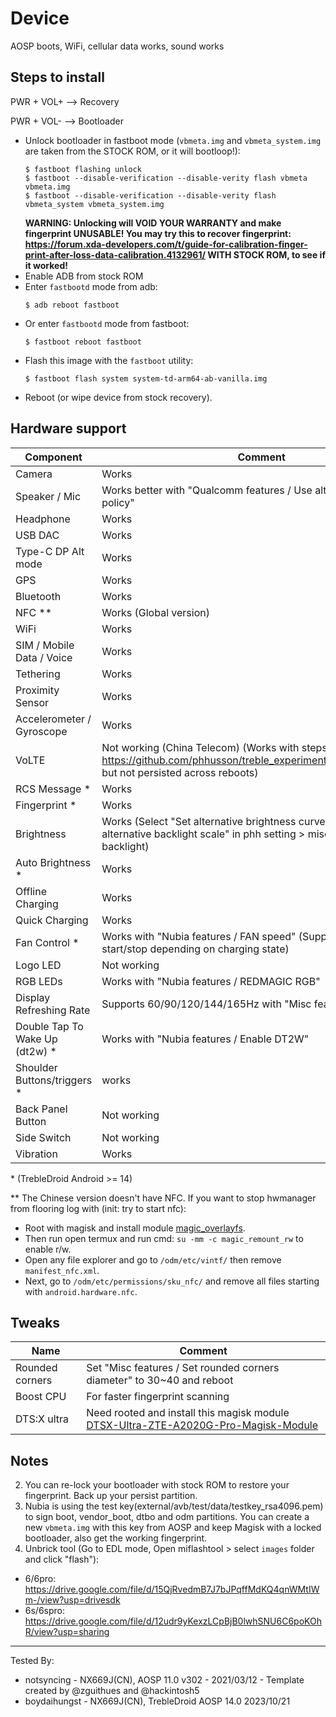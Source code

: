 # Device

AOSP boots, WiFi, cellular data works, sound works

## Steps to install

PWR + VOL+ --> Recovery

PWR + VOL- --> Bootloader

* Unlock bootloader in fastboot mode (`vbmeta.img` and `vbmeta_system.img` are taken from the STOCK ROM, or it will bootloop!):
    ```
    $ fastboot flashing unlock
    $ fastboot --disable-verification --disable-verity flash vbmeta vbmeta.img
    $ fastboot --disable-verification --disable-verity flash vbmeta_system vbmeta_system.img
    ```
    **WARNING: Unlocking will VOID YOUR WARRANTY and make fingerprint UNUSABLE! You may try this to recover fingerprint: https://forum.xda-developers.com/t/guide-for-calibration-finger-print-after-loss-data-calibration.4132961/ WITH STOCK ROM, to see if it worked!**
* Enable ADB from stock ROM
* Enter `fastbootd` mode from adb:
    ```
    $ adb reboot fastboot
    ```
* Or enter `fastbootd` mode from fastboot:
    ```
    $ fastboot reboot fastboot
    ```
* Flash this image with the `fastboot` utility:
    ```
    $ fastboot flash system system-td-arm64-ab-vanilla.img 
    ```
* Reboot (or wipe device from stock recovery).

## Hardware support

| Component                 |      Comment                                              |
|---------------------------|-----------------------------------------------------------|
| Camera                    | Works                                                     |
| Speaker / Mic             | Works better with "Qualcomm features / Use alternative audio policy" |
| Headphone                 | Works |
| USB DAC                   | Works |
| Type-C DP Alt mode        | Works |
| GPS                       | Works |
| Bluetooth                 | Works |
| NFC **                | Works (Global version) |
| WiFi                      | Works |
| SIM / Mobile Data / Voice | Works |
| Tethering                 | Works |
| Proximity Sensor          | Works |
| Accelerometer / Gyroscope | Works |
| VoLTE                     | Not working (China Telecom) (Works with steps in https://github.com/phhusson/treble_experimentations/issues/1681, but not persisted across reboots)                                                    |
| RCS Message *              | Works |
| Fingerprint *              | Works |
| Brightness                | Works (Select "Set alternative brightness curve" and "Force alternative backlight scale" in phh setting > misc features > backlight) |
| Auto Brightness *                | Works |
| Offline Charging          | Works                                                    |
| Quick Charging            | Works  |
| Fan Control *               | Works with "Nubia features / FAN speed" (Supported auto start/stop depending on charging state)                                                    |
| Logo LED                  | Not working |
| RGB LEDs                  | Works with "Nubia features / REDMAGIC RGB" |
| Display Refreshing Rate   | Supports 60/90/120/144/165Hz with "Misc features / Force FPS" |
| Double Tap To Wake Up (dt2w) *                 | Works with "Nubia features / Enable DT2W"  |
| Shoulder Buttons/triggers *         | works |
| Back Panel Button         | Not working |
| Side Switch               | Not working |
| Vibration                 | Works |

\* (TrebleDroid Android >= 14)

\** The Chinese version doesn't have NFC. If you want to stop hwmanager from flooring log with (init: try to start nfc): 
- Root with magisk and install module [magic_overlayfs](https://github.com/HuskyDG/magic_overlayfs). 
- Then run open termux and run cmd: `su -mm -c magic_remount_rw` to enable r/w. 
- Open any file explorer and go to `/odm/etc/vintf/` then remove `manifest_nfc.xml`.
- Next, go to `/odm/etc/permissions/sku_nfc/` and remove all files starting with `android.hardware.nfc`.


## Tweaks

| Name | Comment |
|------|---------|
|Rounded corners|Set "Misc features / Set rounded corners diameter" to 30~40 and reboot|
|Boost CPU| For faster fingerprint scanning|
|DTS:X ultra|Need rooted and install this magisk module [DTSX-Ultra-ZTE-A2020G-Pro-Magisk-Module](https://github.com/reiryuki/DTSX-Ultra-ZTE-A2020G-Pro-Magisk-Module)|

## Notes

2. You can re-lock your bootloader with stock ROM to restore your fingerprint. Back up your persist partition.
3. Nubia is using the test key(external/avb/test/data/testkey_rsa4096.pem) to sign boot, vendor_boot, dtbo and odm partitions. You can create a new `vbmeta.img` with this key from AOSP and keep Magisk with a locked bootloader, also get the working fingerprint.
4. Unbrick tool (Go to EDL mode, Open miflashtool > select `images` folder and click "flash"):
- 6/6pro: https://drive.google.com/file/d/15QjRvedmB7J7bJPqffMdKQ4qnWMtIWm-/view?usp=drivesdk
- 6s/6spro: https://drive.google.com/file/d/12udr9yKexzLCpBjB0lwhSNU6C6poKOhR/view?usp=sharing
---
Tested By: 
- notsyncing - NX669J(CN), AOSP 11.0 v302 - 2021/03/12 - Template created by @zguithues and @hackintosh5
- boydaihungst - NX669J(CN), TrebleDroid AOSP 14.0 2023/10/21